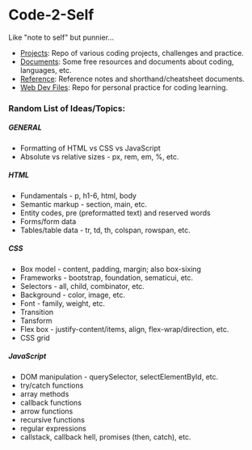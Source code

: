 # Code-2-Self 
Like "note to self" but punnier...

- [Projects](https://github.com/DinoJetPilot/code-2-self/tree/main/projects): Repo of various coding projects, challenges and practice.
- [Documents](https://github.com/DinoJetPilot/code-2-self/tree/main/documents): Some free resources and documents about coding, languages, etc.
- [Reference](https://github.com/DinoJetPilot/code-2-self/tree/main/reference): Reference notes and shorthand/cheatsheet documents.
- [Web Dev Files](https://github.com/DinoJetPilot/code-2-self/tree/main/web-dev-bootcamp-files): Repo for personal practice for coding learning.

### Random List of Ideas/Topics:
##### GENERAL
- Formatting of HTML vs CSS vs JavaScript
- Absolute vs relative sizes - px, rem, em, %, etc.

##### HTML
- Fundamentals - p, h1-6, html, body
- Semantic markup - section, main, etc.
- Entity codes, pre (preformatted text) and reserved words
- Forms/form data
- Tables/table data - tr, td, th, colspan, rowspan, etc.

##### CSS
- Box model - content, padding, margin; also box-sixing
- Frameworks - bootstrap, foundation, sematicui, etc.
- Selectors - all, child, combinator, etc.
- Background - color, image, etc.
- Font - family, weight, etc.
- Transition
- Tansform
- Flex box - justify-content/items, align, flex-wrap/direction, etc.
- CSS grid

##### JavaScript
- DOM manipulation - querySelector, selectElementById, etc.
- try/catch functions
- array methods
- callback functions
- arrow functions
- recursive functions
- regular expressions
- callstack, callback hell, promises (then, catch), etc.
